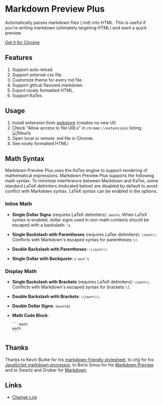 # Markdown Preview Plus

Automatically parses markdown files (.md) into HTML. This is useful
if you're writing markdown (ultimately targeting HTML) and want a quick
preview.

[Get it for Chrome][webstore]

Features
--------

1. Support auto reload.
2. Support external css file.
3. Customize theme for every md file.
4. Support github flavored markdown.
5. Export nicely formatted HTML.
6. Support KaTex.

Usage
-----

1. Install extension from [webstore][] (creates no new UI)
2. Check "Allow access to file URLs" in `chrome://extensions` listing: ![fileurls](http://i.imgur.com/qth3K.png)
3. Open local or remote .md file in Chrome.
4. See nicely formatted HTML!

Math Syntax
-----------

Markdown Preview Plus uses the KaTex engine to support rendering of
mathematical expressions.  Markdown Preview Plus supports the following math
syntax.  To minimize interference between Markdown and KaTex, some standard
LaTeX delimiters (indicated below) are disabled by default to avoid conflict
with Markdown syntax.  LaTeX syntax can be enabled in the options.

### Inline Math ###

* __Single Dollar Signs__ (requires LaTeX delimiters):
  <code class="tex2jax_ignore">`$math$`</code>.  When LaTeX syntax is enabled,
  dollar signs used in non-math contexts should be escaped with a backslash:
  <code class="tex2jax_ignore">`\$`</code>

* __Single Backslash with Parentheses__ (requires LaTex delimiters):
  <code class="tex2jax_ignore">`\(math\)`</code>.  Conflicts with Markdown's
  escaped syntax for parentheses `\(`.

* __Double Backslash with Parentheses__:
  <code class="tex2jax_ignore">`\\(math\\)`</code>

* __Single Dollar with Backquote__:
  <code class="tex2jax_ignore">``$`math`$``</code>

### Display Math ###

* __Single Backslash with Brackets__ (requires LaTeX delimiters):
  <code class="tex2jax_ignore">`\[math\]`</code>.  Conflicts with Markdown's
  escaped syntax for brackets `\[`.

* __Double Backslash with Brackets__:
  <code class="tex2jax_ignore">`\\[math\\]`</code>

* __Double Dollar Signs__:
  <code class="tex2jax_ignore">`$$math$$`</code>

* __Math Code Block__:
  ````
  ```math
  math
  ```
  ````

Thanks
------

Thanks to Kevin Burke for his [markdown-friendly stylesheet][style],
to chjj for his [JavaScript markdown processor][marked],
to Boris Smus for his [Markdown Preview][mp] and to
Swartz and Gruber for [Markdown][md].

[webstore]: https://chrome.google.com/webstore/detail/markdown-preview-plus/febilkbfcbhebfnokafefeacimjdckgl
[style]: http://kevinburke.bitbucket.org/markdowncss
[marked]: https://github.com/chjj/marked
[md]: http://en.wikipedia.org/wiki/Markdown
[mp]: https://github.com/borismus/markdown-preview


Links
-----------------

* [Change Log](https://github.com/volca/markdown-preview/wiki/Changelog)

